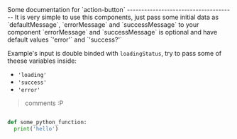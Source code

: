 <marked>
Some documentation for `action-button`
--------------------------------------
It is very simple to use this components,
just pass some initial data as `defaultMessage`,
`errorMessage` and `successMessage` to your component
`errorMessage` and `successMessage` is optional and have
default values `'error'` and `'success?'`

Example's input is double binded with `loadingStatus`, 
try to pass some of theese variables inside:

 * `'loading'`
 * `'success'`
 * `'error'`

> comments :P

```python

def some_python_function:
  print('hello')

```
</marked>
